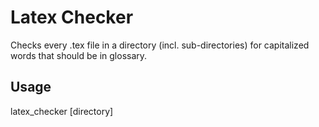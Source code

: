 # Latex Checker

Checks every .tex file in a directory (incl. sub-directories) for capitalized words that should be in glossary.

## Usage

latex_checker [directory]
